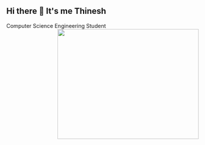 ## Hi there 👋 It's me Thinesh 

Computer Science Engineering Student
<img align="right" width="370" height="290" src="[[[https://www.google.com/url?sa=i&url=https%3A%2F%2Fgithub.com%2FAnmol-Baranwal%2FCool-GIFs-For-GitHub&psig=AOvVaw1GMVK6BC6DCcwiL6N9IwBT&ust=1705987564621000&source=images&cd=vfe&ved=0CBIQjRxqFwoTCNCOibTX74MDFQAAAAAdAAAAABAR](https://user-images.githubusercontent.com/74038190/212749171-b84692a8-2b04-4e3b-93ca-ac14705da224.gif)https://user-images.githubusercontent.com/74038190/212749171-b84692a8-2b04-4e3b-93ca-ac14705da224.gif](https://pin.it/5NNYpbiHn)https://pin.it/5NNYpbiHn](https://i.pinimg.com/originals/a5/35/60/a53560c8088900e266880f779dacced7.gif)https://i.pinimg.com/originals/a5/35/60/a53560c8088900e266880f779dacced7.gif">
